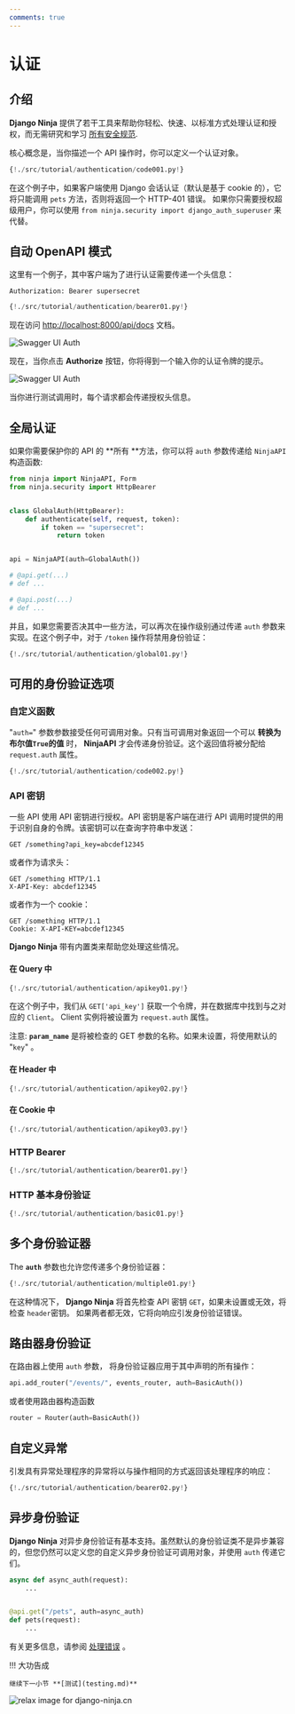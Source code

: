 ```yaml
---
comments: true
---
```

# 认证

## 介绍

**Django Ninja** 提供了若干工具来帮助你轻松、快速、以标准方式处理认证和授权，而无需研究和学习 <a href="https://swagger.io/docs/specification/authentication/" target="_blank">所有安全规范</a>.

核心概念是，当你描述一个 API 操作时，你可以定义一个认证对象。
```python hl_lines="2 7"
{!./src/tutorial/authentication/code001.py!}
```

在这个例子中，如果客户端使用 Django 会话认证（默认是基于 cookie 的），它将只能调用 `pets` 方法，否则将返回一个 HTTP-401 错误。
如果你只需要授权超级用户，你可以使用 `from ninja.security import django_auth_superuser` 来代替。
## 自动 OpenAPI 模式

这里有一个例子，其中客户端为了进行认证需要传递一个头信息：

`Authorization: Bearer supersecret`

```python hl_lines="4 5 6 7 10"
{!./src/tutorial/authentication/bearer01.py!}
```

现在访问 <a href="http://localhost:8000/api/docs" target="_blank">http://localhost:8000/api/docs</a> 文档。


![Swagger UI Auth](../img/auth-swagger-ui.png)

现在，当你点击 **Authorize** 按钮，你将得到一个输入你的认证令牌的提示。

![Swagger UI Auth](../img/auth-swagger-ui-prompt.png)

当你进行测试调用时，每个请求都会传递授权头信息。

## 全局认证

如果你需要保护你的 API 的 **所有 **方法，你可以将 `auth` 参数传递给 `NinjaAPI` 构造函数:


```python hl_lines="11 19"
from ninja import NinjaAPI, Form
from ninja.security import HttpBearer


class GlobalAuth(HttpBearer):
    def authenticate(self, request, token):
        if token == "supersecret":
            return token


api = NinjaAPI(auth=GlobalAuth())

# @api.get(...)
# def ...

# @api.post(...)
# def ...
```

并且，如果您需要否决其中一些方法，可以再次在操作级别通过传递 `auth` 参数来实现。在这个例子中，对于 `/token` 操作将禁用身份验证：
```python hl_lines="19"
{!./src/tutorial/authentication/global01.py!}
```

## 可用的身份验证选项

### 自定义函数


"`auth=`" 参数参数接受任何可调用对象。只有当可调用对象返回一个可以 **转换为布尔值`True`的值** 时， **NinjaAPI** 才会传递身份验证。这个返回值将被分配给 `request.auth` 属性。

```python hl_lines="1 2 3 6"
{!./src/tutorial/authentication/code002.py!}
```


### API 密钥

一些 API 使用 API 密钥进行授权。API 密钥是客户端在进行 API 调用时提供的用于识别自身的令牌。该密钥可以在查询字符串中发送：
```
GET /something?api_key=abcdef12345
```

或者作为请求头：

```
GET /something HTTP/1.1
X-API-Key: abcdef12345
```

或者作为一个 cookie：

```
GET /something HTTP/1.1
Cookie: X-API-KEY=abcdef12345
```

**Django Ninja** 带有内置类来帮助您处理这些情况。


#### 在 Query 中

```python hl_lines="1 2 5 6 7 8 9 10 11 12"
{!./src/tutorial/authentication/apikey01.py!}
```

在这个例子中，我们从 `GET['api_key']` 获取一个令牌，并在数据库中找到与之对应的 `Client`。 Client 实例将被设置为 `request.auth` 属性。

注意: **`param_name`** 是将被检查的 GET 参数的名称。如果未设置，将使用默认的 "`key`" 。


#### 在 Header 中

```python hl_lines="1 4"
{!./src/tutorial/authentication/apikey02.py!}
```

#### 在 Cookie 中

```python hl_lines="1 4"
{!./src/tutorial/authentication/apikey03.py!}
```



### HTTP Bearer

```python hl_lines="1 4 5 6 7"
{!./src/tutorial/authentication/bearer01.py!}
```

### HTTP 基本身份验证

```python hl_lines="1 4 5 6 7"
{!./src/tutorial/authentication/basic01.py!}
```


## 多个身份验证器

The **`auth`** 参数也允许您传递多个身份验证器：

```python hl_lines="18"
{!./src/tutorial/authentication/multiple01.py!}
```

在这种情况下， **Django Ninja** 将首先检查 API 密钥 `GET`，如果未设置或无效，将检查 `header`密钥。
如果两者都无效，它将向响应引发身份验证错误。


## 路由器身份验证

在路由器上使用 `auth` 参数， 将身份验证器应用于其中声明的所有操作：

```python
api.add_router("/events/", events_router, auth=BasicAuth())
```

或者使用路由器构造函数
```python
router = Router(auth=BasicAuth())
```


## 自定义异常

引发具有异常处理程序的异常将以与操作相同的方式返回该处理程序的响应：

```python hl_lines="1 4"
{!./src/tutorial/authentication/bearer02.py!}
```


## 异步身份验证

**Django Ninja** 对异步身份验证有基本支持。虽然默认的身份验证类不是异步兼容的，但您仍然可以定义您的自定义异步身份验证可调用对象，并使用 `auth` 传递它们。

```python
async def async_auth(request):
    ...


@api.get("/pets", auth=async_auth)
def pets(request):
    ...
```


有关更多信息，请参阅 [处理错误](errors.md) 。

!!! 大功告成

    继续下一小节 **[测试](testing.md)**

<img style="object-fit: cover; object-position: 50% 50%;" alt="relax image for django-ninja.cn" loading="lazy" fetchpriority="auto" aria-hidden="true" draggable="false" src="https://picsum.photos/825/47.jpg">
